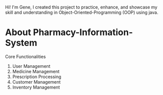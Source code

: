 Hi! I'm Gene, I created this project to practice, enhance, and showcase my skill and understanding in Object-Oriented-Programming (OOP) using java. 

# About Pharmacy-Information-System
Core Functionalities
1. User Management
2. Medicine Management
3. Prescription Processing
4. Customer Management
5. Inventory Management

